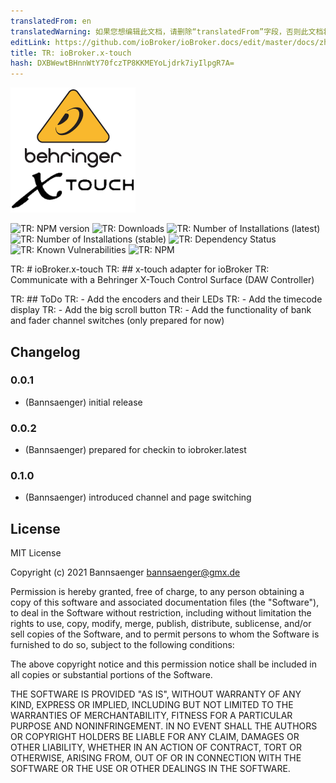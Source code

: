 ```yaml
---
translatedFrom: en
translatedWarning: 如果您想编辑此文档，请删除“translatedFrom”字段，否则此文档将再次自动翻译
editLink: https://github.com/ioBroker/ioBroker.docs/edit/master/docs/zh-cn/adapterref/iobroker.x-touch/README.md
title: TR: ioBroker.x-touch
hash: DXBWewtBHnnWtY70fczTP8KKMEYoLjdrk7iyIlpgR7A=
---
```

![TR: Logo](../../../en/adapterref/iobroker.x-touch/admin/x-touch.png)

![TR: NPM version](http://img.shields.io/npm/v/iobroker.x-touch.svg)
![TR: Downloads](https://img.shields.io/npm/dm/iobroker.x-touch.svg)
![TR: Number of Installations (latest)](http://iobroker.live/badges/x-touch-installed.svg)
![TR: Number of Installations (stable)](http://iobroker.live/badges/x-touch-stable.svg)
![TR: Dependency Status](https://img.shields.io/david/Bannsaenger/iobroker.x-touch.svg)
![TR: Known Vulnerabilities](https://snyk.io/test/github/Bannsaenger/ioBroker.x-touch/badge.svg)
![TR: NPM](https://nodei.co/npm/iobroker.x-touch.png?downloads=true)

TR: # ioBroker.x-touch
TR: ## x-touch adapter for ioBroker
TR: Communicate with a Behringer X-Touch Control Surface (DAW Controller)

TR: ## ToDo
TR: - Add the encoders and their LEDs
TR: - Add the timecode display
TR: - Add the big scroll button
TR: - Add the functionality of bank and fader channel switches (only prepared for now)

## Changelog

### 0.0.1
* (Bannsaenger) initial release

### 0.0.2
* (Bannsaenger) prepared for checkin to iobroker.latest

### 0.1.0
* (Bannsaenger) introduced channel and page switching

## License
MIT License

Copyright (c) 2021 Bannsaenger <bannsaenger@gmx.de>

Permission is hereby granted, free of charge, to any person obtaining a copy
of this software and associated documentation files (the "Software"), to deal
in the Software without restriction, including without limitation the rights
to use, copy, modify, merge, publish, distribute, sublicense, and/or sell
copies of the Software, and to permit persons to whom the Software is
furnished to do so, subject to the following conditions:

The above copyright notice and this permission notice shall be included in all
copies or substantial portions of the Software.

THE SOFTWARE IS PROVIDED "AS IS", WITHOUT WARRANTY OF ANY KIND, EXPRESS OR
IMPLIED, INCLUDING BUT NOT LIMITED TO THE WARRANTIES OF MERCHANTABILITY,
FITNESS FOR A PARTICULAR PURPOSE AND NONINFRINGEMENT. IN NO EVENT SHALL THE
AUTHORS OR COPYRIGHT HOLDERS BE LIABLE FOR ANY CLAIM, DAMAGES OR OTHER
LIABILITY, WHETHER IN AN ACTION OF CONTRACT, TORT OR OTHERWISE, ARISING FROM,
OUT OF OR IN CONNECTION WITH THE SOFTWARE OR THE USE OR OTHER DEALINGS IN THE
SOFTWARE.